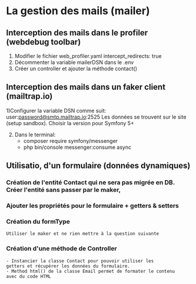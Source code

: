 # La gestion des mails (mailer)
##  Interception des mails dans le profiler (webdebug toolbar)

1) Modifier le fichier web_profiler.yaml
    intercept_redirects: true
2) Décommenter la variable mailerDSN dans le .env
3) Créer un controller et ajouter la méthode contact()
 ## Interception des mails dans un faker client (mailtrap.io)

1)Configurer la variable DSN comme suit: 
    user:password@smtp.mailtrap.io:2525
   Les données se trouvent sur le site (setup sandbox). Choisir la version pour Symfony 5+

2) Dans le terminal: 
   - composer require symfony/messenger
   - php bin/console messenger:consume async
## Utilisatio, d'un formulaire (données dynamiques)
### Création de l'entité Contact qui ne sera pas migrée en DB. Créer l'entité sans passer par le maker,
### Ajouter les propriétés pour le formulaire + getters & setters

### Création du formType 
    Utiliser le maker et ne rien mettre à la question suivante

### Création d'une méthode de Controller
    - Instancier la classe Contact pour pouvoir utiliser les 
    getters et récupérer les données du formulaire.
    - Method html() de la classe Email permet de formater le contenu
    avec du code HTML